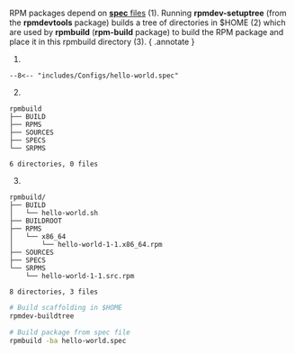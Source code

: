 RPM packages depend on [**spec** files](https://rpm-packaging-guide.github.io/#hello-world) (1). 
Running **rpmdev-setuptree** (from the **rpmdevtools** package) builds a tree of directories in $HOME (2) which are used by **rpmbuild** (**rpm-build** package) to build the RPM package and place it in this rpmbuild directory (3).
{ .annotate }

1. 
``` title="Helo, World! spec file"
--8<-- "includes/Configs/hello-world.spec"
```
2. 
``` title="Directory tree under $HOME"
rpmbuild
├── BUILD
├── RPMS
├── SOURCES
├── SPECS
└── SRPMS

6 directories, 0 files
```
3. 
``` hl_lines="3 7 11"
rpmbuild/
├── BUILD
│   └── hello-world.sh
├── BUILDROOT
├── RPMS
│   └── x86_64
│       └── hello-world-1-1.x86_64.rpm
├── SOURCES
├── SPECS
└── SRPMS
    └── hello-world-1-1.src.rpm

8 directories, 3 files
```

```sh
# Build scaffolding in $HOME
rpmdev-buildtree

# Build package from spec file
rpmbuild -ba hello-world.spec
```